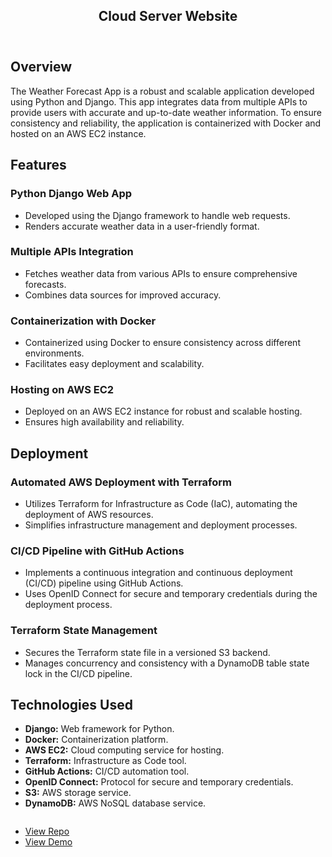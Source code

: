 <div id="main" class="alt">

<!-- One -->
<section id="one">
	<div class="inner">
		<header class="major">
			<h1>Cloud Server Website</h1>
		</header>

<!-- Content -->
<h2 id="content">Overview</h2>
<p>The Weather Forecast App is a robust and scalable application developed using Python and Django. This app integrates data from multiple APIs to provide users with accurate and up-to-date weather information. To ensure consistency and reliability, the application is containerized with Docker and hosted on an AWS EC2 instance.</p>

<h2 id="content">Features</h2>
<h3>Python Django Web App</h3>
<ul>
    <li>Developed using the Django framework to handle web requests.</li>
    <li>Renders accurate weather data in a user-friendly format.</li>
</ul>

<h3>Multiple APIs Integration</h3>
    <ul>
        <li>Fetches weather data from various APIs to ensure comprehensive forecasts.</li>
        <li>Combines data sources for improved accuracy.</li>
    </ul>

<h3>Containerization with Docker</h3>
    <ul>
        <li>Containerized using Docker to ensure consistency across different environments.</li>
        <li>Facilitates easy deployment and scalability.</li>
    </ul>

<h3>Hosting on AWS EC2</h3>
    <ul>
        <li>Deployed on an AWS EC2 instance for robust and scalable hosting.</li>
        <li>Ensures high availability and reliability.</li>
    </ul>

<h2>Deployment</h2>

<h3>Automated AWS Deployment with Terraform</h3>
    <ul>
        <li>Utilizes Terraform for Infrastructure as Code (IaC), automating the deployment of AWS resources.</li>
        <li>Simplifies infrastructure management and deployment processes.</li>
    </ul>

<h3>CI/CD Pipeline with GitHub Actions</h3>
    <ul>
        <li>Implements a continuous integration and continuous deployment (CI/CD) pipeline using GitHub Actions.</li>
        <li>Uses OpenID Connect for secure and temporary credentials during the deployment process.</li>
    </ul>

<h3>Terraform State Management</h3>
    <ul>
        <li>Secures the Terraform state file in a versioned S3 backend.</li>
        <li>Manages concurrency and consistency with a DynamoDB table state lock in the CI/CD pipeline.</li>
    </ul>

<h2>Technologies Used</h2>
    <ul>
        <li><strong>Django:</strong> Web framework for Python.</li>
        <li><strong>Docker:</strong> Containerization platform.</li>
        <li><strong>AWS EC2:</strong> Cloud computing service for hosting.</li>
        <li><strong>Terraform:</strong> Infrastructure as Code tool.</li>
        <li><strong>GitHub Actions:</strong> CI/CD automation tool.</li>
        <li><strong>OpenID Connect:</strong> Protocol for secure and temporary credentials.</li>
        <li><strong>S3:</strong> AWS storage service.</li>
        <li><strong>DynamoDB:</strong> AWS NoSQL database service.</li>
    </ul>

<!-- <h4>Fit</h4> -->
<div class="image fit">
<img src="{% link assets/images/Weather-App.png %}" alt="" />
<div class="content">
    <div class="inner">
        <ul class="actions">
            <li><a href="https://github.com/ericnbello/weather" class="button">View Repo</a></li>
            <li><a href="http://ec2-44-214-46-118.compute-1.amazonaws.com" class="button">View Demo</a></li>
        </ul>
    </div>
</div>

</div>
</section>